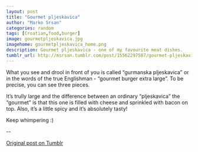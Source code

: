 ```yaml
---
layout: post
title: "Gourmet pljeskavica"
author: "Marko Srsan"
categories: random
tags: [Croatian,food,burger]
image: gourmetpljeskavica.jpg
imagehome: gourmetpljeskavica_home.png
description: Gourmet pljeskavica - one of my favourite meat dishes.
tumblr_url: http://msrsan.tumblr.com/post/15562297587/gourmet-pljeskavica
---
```

What you see and drool in front of you is called “gurmanska pljeskavica” or in the words of the true Englishman - “gourmet burger extra large”. To be precise, you can see three pieces. 

It’s trully large and the difference between an ordinary “pljeskavica” the “gourmet” is that this one is filled with cheese and sprinkled with bacon on top. Also, it’s a little spicy and it’s absolutely tasty! 

Keep whimpering :)

--

[Original post on Tumblr](http://msrsan.tumblr.com/post/15562297587/gourmet-pljeskavica)
